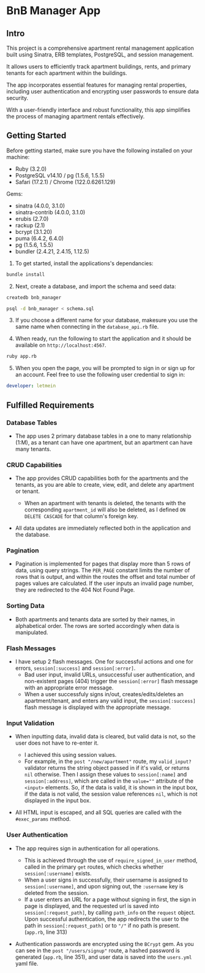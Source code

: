 # BnB Manager App

## Intro
This project is a comprehensive apartment rental management application built using Sinatra, ERB templates, PostgreSQL, and session management.

It allows users to efficiently track apartment buildings, rents, and primary tenants for each apartment within the buildings.

The app incorporates essential features for managing rental properties, including user authentication and encrypting user passwords to ensure data security.

With a user-friendly interface and robust functionality, this app simplifies the process of managing apartment rentals effectively.

## Getting Started

Before getting started, make sure you have the following installed on your machine:
- Ruby (3.2.0)
- PostgreSQL v14.10 / pg (1.5.6, 1.5.5)
- Safari (17.2.1) / Chrome (122.0.6261.129)

Gems:
- sinatra (4.0.0, 3.1.0)
- sinatra-contrib (4.0.0, 3.1.0)
- erubis (2.7.0)
- rackup (2.1)
- bcrypt (3.1.20)
- puma (6.4.2, 6.4.0)
- pg (1.5.6, 1.5.5)
- bundler (2.4.21, 2.4.15, 1.12.5)

1. To get started, install the applications's dependancies:
```bash
bundle install
```

2. Next, create a database, and import the schema and seed data:
```bash
createdb bnb_manager

psql -d bnb_manager < schema.sql
```

3. If you choose a different name for your database, makesure you use the same name when connecting in the `database_api.rb` file.

4. When ready, run the following to start the application and it should be available on `http://localhost:4567`.
```bash
ruby app.rb
```

5. When you open the page, you will be prompted to sign in or sign up for an account. Feel free to use the following user credential to sign in:
```yaml
developer: letmein
```

## Fulfilled Requirements

### Database Tables
- The app uses 2 primary database tables in a one to many relationship (1:M), as a tenant can have one apartment, but an apartment can have many tenants.

### CRUD Capabilities
- The app provides CRUD capabilities both for the apartments and the tenants, as you are able to create, view, edit, and delete any apartment or tenant.
  - When an apartment with tenants is deleted, the tenants with the corresponding `apartment_id` will also be deleted, as I defined `ON DELETE CASCADE` for that column's foreign key.

- All data updates are immediately reflected both in the application and the database.

### Pagination
- Pagination is implemented for pages that display more than 5 rows of data, using query strings. The `PER_PAGE` constant limits the number of rows that is output, and within the routes the offset and total number of pages values are calculated. If the user inputs an invalid page number, they are redirected to the 404 Not Found Page.

### Sorting Data
- Both apartments and tenants data are sorted by their names, in alphabetical order. The rows are sorted accordingly when data is manipulated.

### Flash Messages
- I have setup 2 flash messages. One for successful actions and one for errors, `session[:success]` and `session[:error]`.
  - Bad user input, invalid URLs, unsuccessful user authentication, and non-existent pages (404) trigger the `session[:error]` flash message with an appropriate error message.
  - When a user successfuly signs in/out, creates/edits/deletes an apartment/tenant, and enters any valid input, the `session[:success]` flash message is displayed with the appropriate message.

### Input Validation
- When inputting data, invalid data is cleared, but valid data is not, so the user does not have to re-enter it.
  - I achieved this using session values.
  - For example, in the `post "/new/apartment"` route, my `valid_input?` validator returns the string object passed in if it's valid, or returns `nil` otherwise. Then I assign these values to `session[:name]` and `session[:address]`, which are called in the `value=""` attribute of the `<input>` elements. So, if the data is valid, it is shown in the input box, if the data is not valid, the session value references `nil`, which is not displayed in the input box.

- All HTML input is escaped, and all SQL queries are called with the `#exec_params` method.

### User Authentication
- The app requires sign in authentication for all operations.
  - This is achieved through the use of `require_signed_in_user` method, called in the primary `get` routes, which checks whether `session[:username]` exists.
  - When a user signs in successfully, their username is assigned to `session[:username]`, and upon signing out, the `:username` key is deleted from the session.
  - If a user enters an URL for a page without signing in first, the sign in page is displayed, and the requested url is saved into `session[:request_path]`, by calling `path_info` on the `request` object. Upon successful authentication, the app redirects the user to the path in `session[:request_path]` or to `"/"` if no path is present. (`app.rb`, line 313)

- Authentication passwords are encrypted using the `BCrypt` gem. As you can see in the `post "/users/signup"` route, a hashed password is generated (`app.rb`, line 351), and user data is saved into the `users.yml` yaml file.